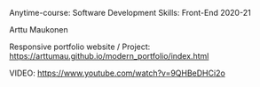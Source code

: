 Anytime-course: Software Development Skills: Front-End 2020-21

Arttu Maukonen

Responsive portfolio website / Project: https://arttumau.github.io/modern_portfolio/index.html

VIDEO: https://www.youtube.com/watch?v=9QHBeDHCi2o
